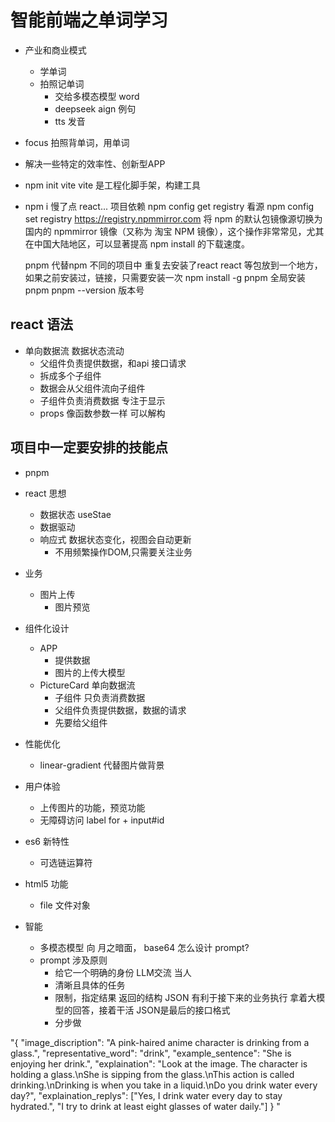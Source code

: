 # 智能前端之单词学习
- 产业和商业模式 
  - 学单词
  - 拍照记单词
    - 交给多模态模型 word
    - deepseek  aign 例句
    - tts  发音
- focus
  拍照背单词，用单词
- 解决一些特定的效率性、创新型APP


- npm init vite
  vite 是工程化脚手架，构建工具
- npm i 慢了点
  react... 项目依赖
  npm config get registry 看源
  npm config set registry https://registry.npmmirror.com
  将 npm 的默认包镜像源切换为国内的 npmmirror 镜像（又称为 淘宝 NPM 镜像），这个操作非常常见，尤其在中国大陆地区，可以显著提高 npm install 的下载速度。

  pnpm 代替npm
  不同的项目中 重复去安装了react
  react 等包放到一个地方，如果之前安装过，链接，只需要安装一次
  npm install -g pnpm   全局安装pnpm
  pnpm --version  版本号


## react 语法
- 单向数据流
  数据状态流动
  - 父组件负责提供数据，和api 接口请求
  - 拆成多个子组件 
  - 数据会从父组件流向子组件
  - 子组件负责消费数据   专注于显示
  - props
    <PictureCard 
    uploadImage={uploadImage}
    />
    像函数参数一样 可以解构 
## 项目中一定要安排的技能点
- pnpm
- react  思想
  - 数据状态 useStae
  - 数据驱动
  - 响应式 数据状态变化，视图会自动更新
    - 不用频繁操作DOM,只需要关注业务
- 业务
  - 图片上传
    - 图片预览
- 组件化设计
  - APP
    - 提供数据
    - 图片的上传大模型 
  - PictureCard
    单向数据流
    - 子组件 只负责消费数据
    - 父组件负责提供数据，数据的请求
    - 先要给父组件 
- 性能优化
  - linear-gradient 代替图片做背景
- 用户体验
  - 上传图片的功能，预览功能
  - 无障碍访问
     label for + input#id 
- es6 新特性
  - 可选链运算符
- html5 功能
  - file  文件对象
  
- 智能
  - 多模态模型 
    向 月之暗面， base64 
    怎么设计 prompt?
   - prompt 涉及原则
     - 给它一个明确的身份 LLM交流  当人
     - 清晰且具体的任务
     - 限制，指定结果 
       返回的结构 JSON
       有利于接下来的业务执行
       拿着大模型的回答，接着干活
       JSON是最后的接口格式
     - 分步做 


"{
  "image_discription": "A pink-haired anime character is drinking from a glass.",
  "representative_word": "drink",
  "example_sentence": "She is enjoying her drink.",
  "explaination": "Look at the image. The character is holding a glass.\nShe is sipping from the glass.\nThis action is called drinking.\nDrinking is when you take in a liquid.\nDo you drink water every day?",
  "explaination_replys": ["Yes, I drink water every day to stay hydrated.", "I try to drink at least eight glasses of water daily."]
}
"